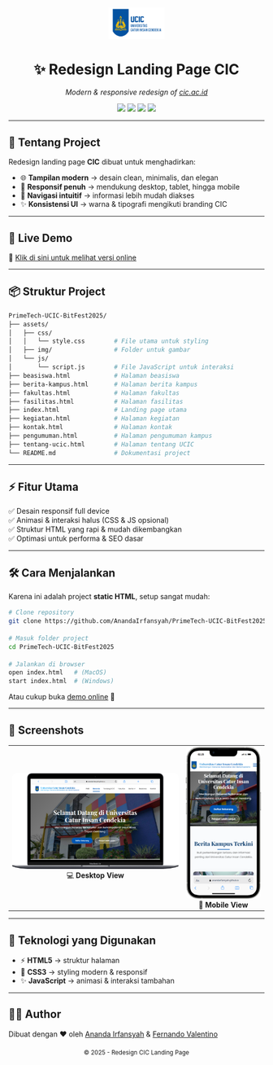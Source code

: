 <!-- Banner -->
<p align="center">
  <img src="assets/img/cic.png" alt="Redesign CIC" width="22%" />
</p>

<h1 align="center">✨ Redesign Landing Page CIC</h1>

<p align="center">
  <i>Modern & responsive redesign of <a href="https://cic.ac.id" target="_blank">cic.ac.id</a></i>
</p>

<p align="center">
  <a href="https://link-demo.com"><img src="https://anandairfansyah.github.io/PrimeTech-UCIC-BitFest2025/" /></a>
  <img src="https://img.shields.io/badge/HTML-5-orange?style=for-the-badge&logo=html5" />
  <img src="https://img.shields.io/badge/CSS-3-blue?style=for-the-badge&logo=css3" />
  <img src="https://img.shields.io/badge/JavaScript-ES6-yellow?style=for-the-badge&logo=javascript" />
</p>

---

## 🎨 Tentang Project

Redesign landing page **CIC** dibuat untuk menghadirkan:

- 🌐 **Tampilan modern** → desain clean, minimalis, dan elegan
- 📱 **Responsif penuh** → mendukung desktop, tablet, hingga mobile
- 🎯 **Navigasi intuitif** → informasi lebih mudah diakses
- ✨ **Konsistensi UI** → warna & tipografi mengikuti branding CIC

---

## 🚀 Live Demo

🔗 [Klik di sini untuk melihat versi online](https://anandairfansyah.github.io/PrimeTech-UCIC-BitFest2025/)

---

## 📦 Struktur Project

```bash
PrimeTech-UCIC-BitFest2025/
├── assets/
│   ├── css/
│   │   └── style.css        # File utama untuk styling
│   ├── img/                 # Folder untuk gambar
│   └── js/
│       └── script.js        # File JavaScript untuk interaksi
├── beasiswa.html            # Halaman beasiswa
├── berita-kampus.html       # Halaman berita kampus
├── fakultas.html            # Halaman fakultas
├── fasilitas.html           # Halaman fasilitas
├── index.html               # Landing page utama
├── kegiatan.html            # Halaman kegiatan
├── kontak.html              # Halaman kontak
├── pengumuman.html          # Halaman pengumuman kampus
├── tentang-ucic.html        # Halaman tentang UCIC
└── README.md                # Dokumentasi project
```
---

## ⚡ Fitur Utama

✅ Desain responsif full device  
✅ Animasi & interaksi halus (CSS & JS opsional)  
✅ Struktur HTML yang rapi & mudah dikembangkan  
✅ Optimasi untuk performa & SEO dasar

---

## 🛠️ Cara Menjalankan

Karena ini adalah project **static HTML**, setup sangat mudah:

```bash
# Clone repository
git clone https://github.com/AnandaIrfansyah/PrimeTech-UCIC-BitFest2025.git

# Masuk folder project
cd PrimeTech-UCIC-BitFest2025

# Jalankan di browser
open index.html   # (MacOS)
start index.html  # (Windows)
```

Atau cukup buka [demo online](https://anandairfansyah.github.io/PrimeTech-UCIC-BitFest2025/) 🎉

---

## 📸 Screenshots

<p align="center">
  <table>
    <tr>
      <td align="center" style="border: none;">
        <img src="assets/img/pages/dekstop.png" alt="Desktop Screenshot" width="600px" style="border-radius:8px;"/><br/>
        💻 <b>Desktop View</b>
      </td>
      <td align="center" style="border: none;">
        <img src="assets/img/pages/mobile.png" alt="Mobile Screenshot" width="250px" style="border-radius:8px;"/><br/>
        📱 <b>Mobile View</b>
      </td>
    </tr>
  </table>
</p>

---

## 🧩 Teknologi yang Digunakan

- ⚡ **HTML5** → struktur halaman
- 🎨 **CSS3** → styling modern & responsif
- ✨ **JavaScript** → animasi & interaksi tambahan

---

## 👨‍💻 Author

Dibuat dengan ❤️ oleh [Ananda Irfansyah](https://github.com/AnandaIrfansyah) & [Fernando Valentino](https://github.com/Fernando-Valentino)

<p align="center">
  <sub>© 2025 - Redesign CIC Landing Page</sub>
</p>